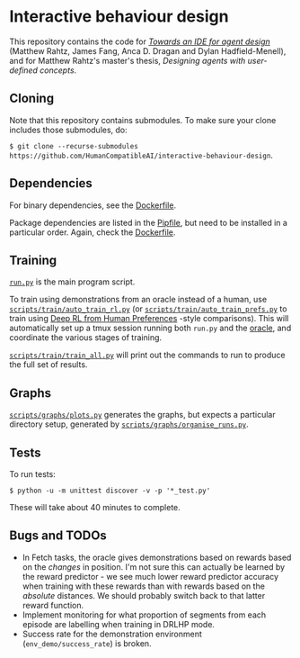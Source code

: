 # Interactive behaviour design

This repository contains the code for
[*Towards an IDE for agent design*](https://drive.google.com/file/d/1lYdp5ym5OeL0WpzVBLL1rZYpga_1h6WC/view)
(Matthew Rahtz, James Fang, Anca D. Dragan and Dylan Hadfield-Menell),
and for Matthew Rahtz's master's thesis, *Designing agents with user-defined concepts*.

## Cloning

Note that this repository contains submodules.
To make sure your clone includes those submodules, do:

`$ git clone --recurse-submodules https://github.com/HumanCompatibleAI/interactive-behaviour-design`.

## Dependencies

For binary dependencies, see the [Dockerfile](Dockerfile).

Package dependencies are listed in the [Pipfile](Pipfile), but need to be installed
in a particular order. Again, check the [Dockerfile](Dockerfile).

## Training

[`run.py`](run.py) is the main program script.

To train using demonstrations from an oracle instead of a human, use
[`scripts/train/auto_train_rl.py`](scripts/train/auto_train_rl.py)
(or
[`scripts/train/auto_train_prefs.py`](scripts/train/auto_train_prefs.py)
to train using
[Deep RL from Human Preferences](https://arxiv.org/abs/1706.03741)
-style comparisons). This will automatically set up a tmux session
running both `run.py` and the [oracle](oracle.py), and coordinate
the various stages of training.

[`scripts/train/train_all.py`](scripts/train/train_all.py) will print out the commands
to run to produce the full set of results.

## Graphs

[`scripts/graphs/plots.py`](scripts/graphs/plots.py) generates the graphs, but expects
a particular directory setup, generated by
[`scripts/graphs/organise_runs.py`](scripts/graphs/organise_runs.py).

## Tests

To run tests:

`$ python -u -m unittest discover -v -p '*_test.py'`

These will take about 40 minutes to complete.

## Bugs and TODOs

* In Fetch tasks, the oracle gives demonstrations based on rewards based on the *changes* in position.
  I'm not sure this can actually be learned by the reward predictor -
  we see much lower reward predictor accuracy when training with these
  rewards than with rewards based on the *absolute* distances.
  We should probably switch back to that latter reward function.
* Implement monitoring for what proportion of segments from each episode are
  labelling when training in DRLHP mode.
* Success rate for the demonstration environment (`env_demo/success_rate`) is
  broken.
